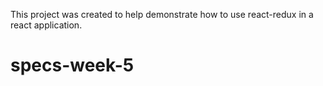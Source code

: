 This project was created to help demonstrate how to use react-redux in a react application.
# specs-week-5
